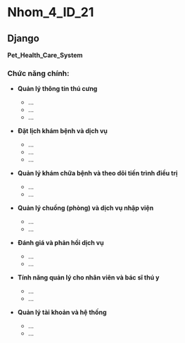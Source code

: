 # Nhom_4_ID_21
## Django  
**Pet_Health_Care_System**

### Chức năng chính:

- **Quản lý thông tin thú cưng**  
  - ...  
  - ...  
  - ...  

- **Đặt lịch khám bệnh và dịch vụ**  
  - ...  
  - ...  
  - ...  

- **Quản lý khám chữa bệnh và theo dõi tiến trình điều trị**  
  - ...  
  - ...  

- **Quản lý chuồng (phòng) và dịch vụ nhập viện**  
  - ...  
  - ...  

- **Đánh giá và phản hồi dịch vụ**  
  - ...  
  - ...  

- **Tính năng quản lý cho nhân viên và bác sĩ thú y**  
  - ...  
  - ...  

- **Quản lý tài khoản và hệ thống**  
  - ...  
  - ...


